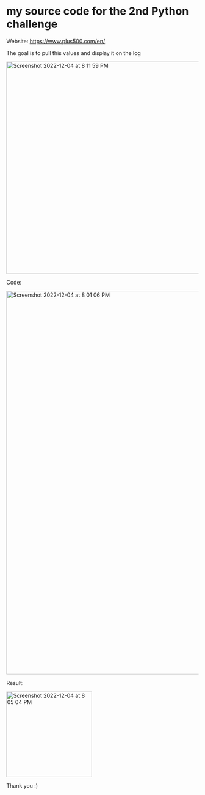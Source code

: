 # my source code for the 2nd Python challenge 



Website: https://www.plus500.com/en/

The goal is to pull this values and display it on the log

<img width="556" alt="Screenshot 2022-12-04 at 8 11 59 PM" src="https://user-images.githubusercontent.com/109912475/205513301-39d271b4-0b04-438e-9120-aaca166428c0.png">


Code:

<img width="1005" alt="Screenshot 2022-12-04 at 8 01 06 PM" src="https://user-images.githubusercontent.com/109912475/205512783-7bb8e4f3-35fe-4750-b138-3e0c97d31f29.png">


Result:

<img width="224" alt="Screenshot 2022-12-04 at 8 05 04 PM" src="https://user-images.githubusercontent.com/109912475/205512886-9cf779cd-d3c1-462a-87d1-f44bcc5bed51.png">


Thank you :)

